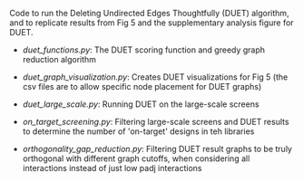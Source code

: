 Code to run the Deleting Undirected Edges Thoughtfully (DUET) algorithm, and to replicate results from Fig 5 and the supplementary analysis figure for DUET.

* *duet_functions.py*: The DUET scoring function and greedy graph reduction algorithm

* *duet_graph_visualization.py*: Creates DUET visualizations for Fig 5 (the csv files are to allow specific node placement for DUET graphs)

* *duet_large_scale.py*: Running DUET on the large-scale screens 

* *on_target_screening.py*: Filtering large-scale screens and DUET results to determine the number of 'on-target' designs in teh libraries

* *orthogonality_gap_reduction.py*: Filtering DUET result graphs to be truly orthogonal with different graph cutoffs, when considering all interactions instead of just low padj interactions
